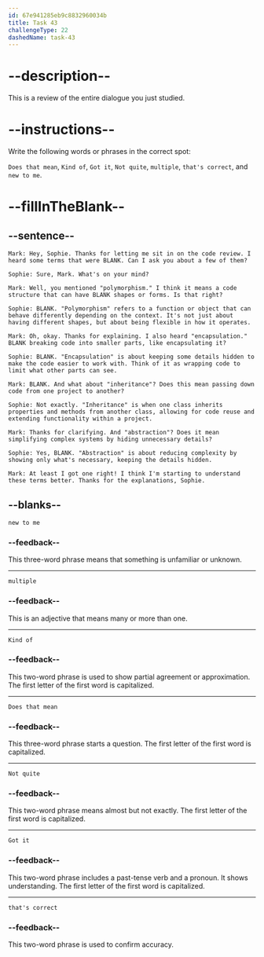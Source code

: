 ```yaml
---
id: 67e941285eb9c8832960034b
title: Task 43
challengeType: 22
dashedName: task-43
---
```


<!-- REVIEW -->

# --description--

This is a review of the entire dialogue you just studied.

# --instructions--

Write the following words or phrases in the correct spot:

`Does that mean`, `Kind of`, `Got it`, `Not quite`, `multiple`, `that's correct`, and `new to me`.

# --fillInTheBlank--

## --sentence--

`Mark: Hey, Sophie. Thanks for letting me sit in on the code review. I heard some terms that were BLANK. Can I ask you about a few of them?`

`Sophie: Sure, Mark. What's on your mind?`

`Mark: Well, you mentioned "polymorphism." I think it means a code structure that can have BLANK shapes or forms. Is that right?`

`Sophie: BLANK. "Polymorphism" refers to a function or object that can behave differently depending on the context. It's not just about having different shapes, but about being flexible in how it operates.`

`Mark: Oh, okay. Thanks for explaining. I also heard "encapsulation." BLANK breaking code into smaller parts, like encapsulating it?`

`Sophie: BLANK. "Encapsulation" is about keeping some details hidden to make the code easier to work with. Think of it as wrapping code to limit what other parts can see.`

`Mark: BLANK. And what about "inheritance"? Does this mean passing down code from one project to another?`

`Sophie: Not exactly. "Inheritance" is when one class inherits properties and methods from another class, allowing for code reuse and extending functionality within a project.`

`Mark: Thanks for clarifying. And "abstraction"? Does it mean simplifying complex systems by hiding unnecessary details?`

`Sophie: Yes, BLANK. "Abstraction" is about reducing complexity by showing only what's necessary, keeping the details hidden.`

`Mark: At least I got one right! I think I'm starting to understand these terms better. Thanks for the explanations, Sophie.`

## --blanks--

`new to me`

### --feedback--

This three-word phrase means that something is unfamiliar or unknown.

---

`multiple`

### --feedback--

This is an adjective that means many or more than one.

---

`Kind of`

### --feedback--

This two-word phrase is used to show partial agreement or approximation. The first letter of the first word is capitalized.

---

`Does that mean`

### --feedback--

This three-word phrase starts a question. The first letter of the first word is capitalized.

---

`Not quite`

### --feedback--

This two-word phrase means almost but not exactly. The first letter of the first word is capitalized.

---

`Got it`

### --feedback--

This two-word phrase includes a past-tense verb and a pronoun. It shows understanding. The first letter of the first word is capitalized.

---

`that's correct`

### --feedback--

This two-word phrase is used to confirm accuracy.
